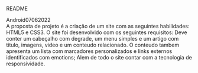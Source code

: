 README

Android07062022 <br>
A proposta de projeto é a criação de um site com as seguintes habilidades: HTML5 e CSS3. O site foi desenvolvido com os seguintes requisitos: 
Deve conter um cabeçalho com degrade, um menu simples e um artigo com titulo, imagens, video e um conteudo relacionado. O conteudo tambem
apresenta um lista com marcadores personalizados e links externos identificados com emotions; Alem de todo o site contar com a tecnologia 
de responsividade.

